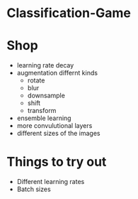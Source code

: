 # Classification-Game


# Shop

- learning rate decay
- augmentation differnt kinds
  - rotate
  - blur
  - downsample
  - shift
  - transform
- ensemble learning
- more convulutional layers
- different sizes of the images



# Things to try out
- Different learning rates
- Batch sizes
